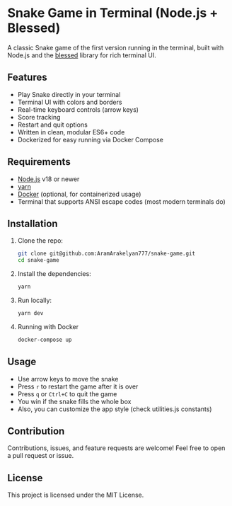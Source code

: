 # Snake Game in Terminal (Node.js + Blessed)

A classic Snake game of the first version running in the terminal, built with Node.js and the [blessed](https://github.com/chjj/blessed) library for rich terminal UI.

## Features

- Play Snake directly in your terminal
- Terminal UI with colors and borders
- Real-time keyboard controls (arrow keys)
- Score tracking
- Restart and quit options
- Written in clean, modular ES6+ code
- Dockerized for easy running via Docker Compose

## Requirements

- [Node.js](https://nodejs.org/) v18 or newer
- [yarn](https://www.npmjs.com/package/yarn)
- [Docker](https://www.docker.com/) (optional, for containerized usage)
- Terminal that supports ANSI escape codes (most modern terminals do)

## Installation

1. Clone the repo:
    ```bash
    git clone git@github.com:AramArakelyan777/snake-game.git
    cd snake-game
    ```
2. Install the dependencies:
    ```bash
    yarn
    ```
3. Run locally:
    ```bash
    yarn dev
    ```
4. Running with Docker
    ```bash
    docker-compose up
    ```

## Usage
- Use arrow keys to move the snake
- Press ```r``` to restart the game after it is over
- Press ```q``` or ```Ctrl+C``` to quit the game
- You win if the snake fills the whole box
- Also, you can customize the app style (check utilities.js constants)

## Contribution
Contributions, issues, and feature requests are welcome! Feel free to open a pull request or issue.

## License
This project is licensed under the MIT License.
